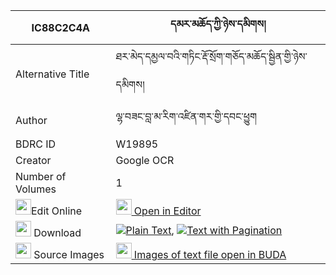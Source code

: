 |IC88C2C4A|དམར་མཆོད་ཀྱི་ཉེས་དམིགས། 
| --- | --- 
|Alternative Title |ཐར་མེད་དམྱལ་བའི་གཏིང་རྡོ་སྲོག་གཅོད་མཆོད་སྦྱིན་གྱི་ཉེས་དམིགས།
|Author| ལྷ་བཟང་བླ་མ་རིག་འཛིན་གར་གྱི་དབང་ཕྱུག
|BDRC ID | W19895
|Creator | Google OCR
|Number of Volumes| 1
|<img width="25" src="https://img.icons8.com/color/25/000000/edit-property.png">Edit Online| [<img width="25" src="https://avatars.githubusercontent.com/u/45091458?s=200&v=4"> Open in Editor](http://editor.openpecha.org/IC88C2C4A)
|<img width="25" src="https://img.icons8.com/fluent/48/000000/download-2.png"/>  Download | [![](https://img.icons8.com/color/20/000000/txt.png)Plain Text](https://github.com/Openpecha/IC88C2C4A/releases/download/v1/marcho_kyi_nyemik_plain_IC88C2C4A.zip), [![](https://img.icons8.com/color/20/000000/txt.png)Text with Pagination](https://github.com/Openpecha/IC88C2C4A/releases/download/v1/marcho_kyi_nyemik_pages_IC88C2C4A.zip)
|<img width="25" src="https://img.icons8.com/plasticine/100/000000/pictures-folder.png"/>  Source Images | [<img width="25" src="https://library.bdrc.io/icons/BUDA-small.svg"> Images of text file open in BUDA](https://library.bdrc.io/show/bdr:W19895)